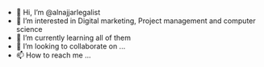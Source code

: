 - 👋 Hi, I’m @alnajjarlegalist
- 👀 I’m interested in Digital marketing, Project management and computer science
- 🌱 I’m currently learning all of them
- 💞️ I’m looking to collaborate on ...
- 📫 How to reach me ...

<!---
alnajjarlegalist/alnajjarlegalist is a ✨ special ✨ repository because its `README.md` (this file) appears on your GitHub profile.
You can click the Preview link to take a look at your changes.
--->

